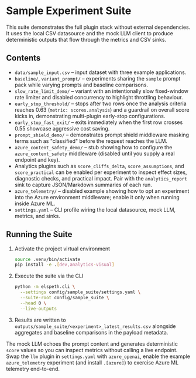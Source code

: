 # Sample Experiment Suite

This suite demonstrates the full plugin stack without external dependencies.
It uses the local CSV datasource and the mock LLM client to produce deterministic
outputs that flow through the metrics and CSV sinks.

## Contents
- `data/sample_input.csv` – input dataset with three example applications.
- `baseline/`, `variant_prompt/` – experiments sharing the `sample` prompt pack
  while varying prompts and baseline comparisons.
- `slow_rate_limit_demo/` – variant with an intentionally slow fixed-window rate
  limiter and disabled concurrency to highlight throttling behaviour.
- `early_stop_threshold/` – stops after two rows once the analysis criteria
  reaches 0.63 (`metric: scores.analysis`) and a guardrail on overall score
  kicks in, demonstrating multi-plugin early-stop configurations.
- `early_stop_fast_exit/` – exits immediately when the first row crosses 0.55
  showcase aggressive cost saving.
- `prompt_shield_demo/` – demonstrates prompt shield middleware masking terms
  such as "classified" before the request reaches the LLM.
- `azure_content_safety_demo/` – stub showing how to configure the
  `azure_content_safety` middleware (disabled until you supply a real
  endpoint and key).
- Analytics plugins such as `score_cliffs_delta`, `score_assumptions`, and
  `score_practical` can be enabled per experiment to inspect effect sizes,
  diagnostic checks, and practical impact. Pair with the `analytics_report`
  sink to capture JSON/Markdown summaries of each run.
- `azure_telemetry/` – disabled example showing how to opt an experiment into
  the Azure environment middleware; enable it only when running inside Azure ML.
- `settings.yaml` – CLI profile wiring the local datasource, mock LLM, metrics,
  and sinks.

## Running the Suite
1. Activate the project virtual environment
   ```bash
   source .venv/bin/activate
   pip install -e .[dev,analytics-visual]
   ```
2. Execute the suite via the CLI
   ```bash
   python -m elspeth.cli \
     --settings config/sample_suite/settings.yaml \
     --suite-root config/sample_suite \
     --head 0 \
     --live-outputs
   ```
3. Results are written to `outputs/sample_suite/<experiment>_latest_results.csv`
   alongside aggregates and baseline comparisons in the payload metadata.

The mock LLM echoes the prompt content and generates deterministic `score`
values so you can inspect metrics without calling a live endpoint. Swap the
`llm` plugin in `settings.yaml` with `azure_openai`, enable the example
`azure_telemetry` experiment (and install `.[azure]`) to exercise Azure ML
telemetry end-to-end.
